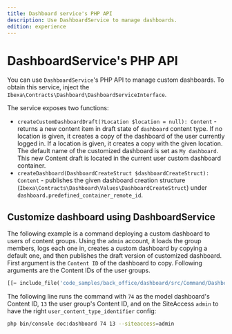 ```yaml
---
title: Dashboard service's PHP API
description: Use DashboardService to manage dashboards.
edition: experience
---
```


# DashboardService's PHP API

You can use `DashboardService`'s PHP API to manage custom dashboards.
To obtain this service, inject the `Ibexa\Contracts\Dashboard\DashboardServiceInterface`.

The service exposes two functions:

- `createCustomDashboardDraft(?Location $location = null): Content` - returns a new content item in draft state of `dashboard` content type.
  If no location is given, it creates a copy of the dashboard of the user currently logged in.
  If a location is given, it creates a copy with the given location.
  The default name of the customized dashboard is set as `My dashboard`.
  This new Content draft is located in the current user custom dashboard container.
- `createDashboard(DashboardCreateStruct $dashboardCreateStruct): Content` - publishes the given dashboard creation structure (`Ibexa\Contracts\Dashboard\Values\DashboardCreateStruct`) under `dashboard.predefined_container_remote_id`.

## Customize dashboard using DashboardService

The following example is a command deploying a custom dashboard to users of content groups.
Using the `admin` account, it loads the group members, logs each one in, creates a custom dashboard by copying a default one, and then publishes the draft version of customized dashboard.
First argument is the `Content ID` of the dashboard to copy.
Following arguments are the Content IDs of the user groups.

``` php hl_lines="61"
[[= include_file('code_samples/back_office/dashboard/src/Command/DashboardCommand.php') =]]
```

The following line runs the command with `74` as the model dashboard's Content ID, `13` the user group's Content ID, and on the SiteAccess `admin` to have the right `user_content_type_identifier` config:

```bash
php bin/console doc:dashboard 74 13 --siteaccess=admin
```
